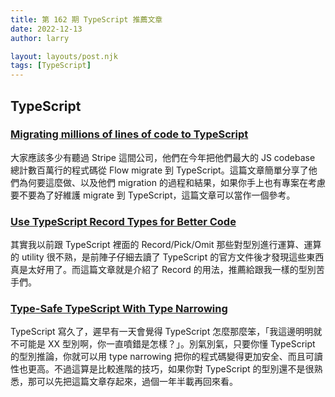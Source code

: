 ```yaml
---
title: 第 162 期 TypeScript 推薦文章
date: 2022-12-13
author: larry

layout: layouts/post.njk
tags: [TypeScript]
---
```


## TypeScript

### [Migrating millions of lines of code to TypeScript](https://stripe.com/blog/migrating-to-typescript)

大家應該多少有聽過 Stripe 這間公司，他們在今年把他們最大的 JS codebase 總計數百萬行的程式碼從 Flow migrate 到 TypeScript。這篇文章簡單分享了他們為何要這麼做、以及他們 migration 的過程和結果，如果你手上也有專案在考慮要不要為了好維護 migrate 到 TypeScript，這篇文章可以當作一個參考。

### [Use TypeScript Record Types for Better Code](https://itnext.io/use-typescript-record-types-for-better-code-ce1768c6cb53)

其實我以前跟 TypeScript 裡面的 Record/Pick/Omit 那些對型別進行運算、運算的 utility 很不熟，是前陣子仔細去讀了 TypeScript 的官方文件後才發現這些東西真是太好用了。而這篇文章就是介紹了 Record 的用法，推薦給跟我一樣的型別苦手們。

### [Type-Safe TypeScript With Type Narrowing](https://betterprogramming.pub/type-safe-typescript-with-type-narrowing-649450d708df)

TypeScript 寫久了，遲早有一天會覺得 TypeScript 怎麼那麼笨，「我這邊明明就不可能是 XX 型別啊，你一直噴錯是怎樣？」。別氣別氣，只要你懂 TypeScript 的型別推論，你就可以用 type narrowing 把你的程式碼變得更加安全、而且可讀性也更高。不過這算是比較進階的技巧，如果你對 TypeScript 的型別還不是很熟悉，那可以先把這篇文章存起來，過個一年半載再回來看。

